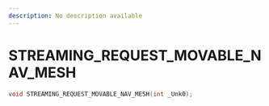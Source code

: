 ```yaml
---
description: No description available 
---
```


# STREAMING_REQUEST_MOVABLE_NAV_MESH

```cpp
void STREAMING_REQUEST_MOVABLE_NAV_MESH(int _Unk0);
```